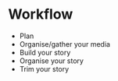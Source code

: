 # Workflow #

- Plan
- Organise/gather your media
- Build your story
- Organise your story
- Trim your story